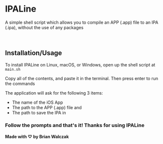 # IPALine
A simple shell script which allows you to compile an APP (.app) file to an IPA (.ipa), without the use of any packages
<br><br><br>

## Installation/Usage

To install IPALine on Linux, macOS, or Windows, open up the shell script at `main.sh`

Copy all of the contents, and paste it in the terminal. Then press enter to run the commands

The application will ask for the following 3 items:
- The name of the iOS App
- The path to the APP (.app) file
and
- The path to save the IPA in

### Follow the prompts and that's it! Thanks for using IPALine

#### Made with ♡ by Brian Walczak
